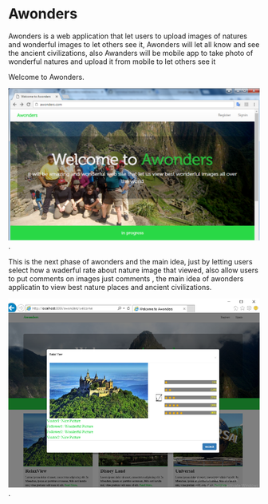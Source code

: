 # Awonders
Awonders is a web application that let users to upload images of natures and wonderful images to let others see it, Awonders will let all know and see the ancient civilizations, also Awanders will be mobile app to take photo of wonderful natures and upload it from mobile to let others see it


Welcome to Awonders.    

![alt tag](https://raw.githubusercontent.com/ibrahim1hero1/awonders/master/readme/images/awonders.png).  


This is the next phase of awonders and the main idea, just by letting users select how a waderful rate about nature image that viewed, also allow users to put comments on images just comments , the main idea of awonders applicatin to view best nature places and ancient civilizations.


![alt tag](https://raw.githubusercontent.com/ibrahim1hero1/awonders/master/readme/images/2017-01-16_001535.png).
